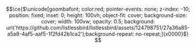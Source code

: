 <!--
**listlessbird/listlessbird** is a ✨ _special_ ✨ repository because its `README.md` (this file) appears on your GitHub profile.

Here are some ideas to get you started:

- 🔭 I’m currently working on ...
- 🌱 I’m currently learning ...
- 👯 I’m looking to collaborate on ...
- 🤔 I’m looking for help with ...
- 💬 Ask me about ...
- 📫 How to reach me: ...
- 😄 Pronouns: ...
- ⚡ Fun fact: ...
-->
```math
\ce{$\unicode[goombafont; color:red; pointer-events: none; z-index: -10; position: fixed; inset: 0; height: 100vh; object-fit: cover; background-size: cover; width: 100vw; opacity: 0.5; background: url('https://github.com/listlessbird/listlessbird/assets/124798751/27a36a85-a5a8-4af5-aaf5-1f2fd42b1ca2');background-repeat: no-repeat;]{x0000}$}

